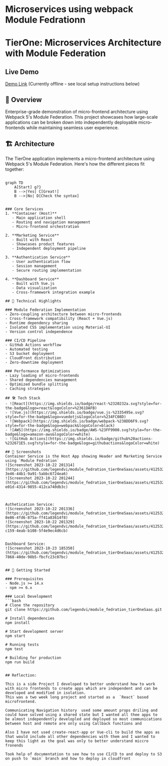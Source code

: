 # Microservices using webpack Module Fedrationn
# TierOne: Microservices Architecture with Module Federation

## Live Demo
[Demo Link](https://d2wp3ptv2obz4u.cloudfront.net/) (Currently offline - see local setup instructions below)

## 🎯 Overview
Enterprise-grade demonstration of micro-frontend architecture using Webpack 5's Module Federation. This project showcases how large-scale applications can be broken down into independently deployable micro-frontends while maintaining seamless user experience.

## 🏗️ Architecture
The TierOne application implements a micro-frontend architecture using Webpack 5's Module Federation. Here's how the different pieces fit together:

```mermaid

graph TD
    A[Start] g?}
    B -->|Yes| C[Great!]
    B -->|No| D[Check the syntax]


### Core Services
1. **Container (Host)**
   - Main application shell
   - Routing and navigation management
   - Micro-frontend orchestration

2. **Marketing Service**
   - Built with React
   - Showcases product features
   - Independent deployment pipeline

3. **Authentication Service**
   - User authentication flow
   - Session management
   - Secure routing implementation

4. **Dashboard Service**
   - Built with Vue.js
   - Data visualization
   - Cross-framework integration example

## 🚀 Technical Highlights

### Module Federation Implementation
- Zero-coupling architecture between micro-frontends
- Cross-framework compatibility (React + Vue.js)
- Runtime dependency sharing
- Isolated CSS implementation using Material-UI
- Version control independence

### CI/CD Pipeline
- GitHub Actions workflow
- Automated testing
- S3 bucket deployment
- CloudFront distribution
- Zero-downtime deployment

### Performance Optimizations
- Lazy loading of micro-frontends
- Shared dependencies management
- Optimized bundle splitting
- Caching strategies

## 🛠️ Tech Stack
- ![React](https://img.shields.io/badge/react-%2320232a.svg?style=for-the-badge&logo=react&logoColor=%2361DAFB)
- ![Vue.js](https://img.shields.io/badge/vue.js-%2335495e.svg?style=for-the-badge&logo=vuedotjs&logoColor=%234FC08D)
- ![Webpack](https://img.shields.io/badge/webpack-%238DD6F9.svg?style=for-the-badge&logo=webpack&logoColor=black)
- ![AWS](https://img.shields.io/badge/AWS-%23FF9900.svg?style=for-the-badge&logo=amazon-aws&logoColor=white)
- ![GitHub Actions](https://img.shields.io/badge/github%20actions-%232671E5.svg?style=for-the-badge&logo=githubactions&logoColor=white)

## 📸 Screenshots
Container Service is the Host App showing Header and Marketing Service using `Module Fedration`
![Screenshot 2023-10-22 201314](https://github.com/legendvi/module_fedration_tierOneSaas/assets/41253273/704e5e1a-3e46-44b1-9a91-5abbc6724ea6)
![Screenshot 2023-10-22 201244](https://github.com/legendvi/module_fedration_tierOneSaas/assets/41253273/d957a4e8-e01d-4314-9855-412ca740db3c)



Authetication Service:
![Screenshot 2023-10-22 201336](https://github.com/legendvi/module_fedration_tierOneSaas/assets/41253273/a41c19c9-8e86-4fd6-875a-ff41a83614f8)
![Screenshot 2023-10-22 201329](https://github.com/legendvi/module_fedration_tierOneSaas/assets/41253273/ab37565a-c159-4eab-b108-5f4e9ec4d6cb)


Dashboard Service:
![Screenshot 2023-10-23 185350](https://github.com/legendvi/module_fedration_tierOneSaas/assets/41253273/aa020476-7868-40de-98b5-fbcfc23c07bc)


## 🚦 Getting Started

### Prerequisites
- Node.js >= 14.x
- npm >= 6.x

### Local Development
```bash
# Clone the repository
git clone https://github.com/legendvi/module_fedration_tierOneSaas.git

# Install dependencies
npm install

# Start development server
npm start

# Running tests
npm test

# Building for production
npm run build
 

## Reflection:

This is a side Project I developed to better understand how to work with micro frontends to create apps which are independent and can be developed and modified in isolation.
This was a two week long project and started as a  `React` based microfrontend.

Communicating Navigation history  used some amount props driling and could have solved using a shared state but I wanted all thee apps to be almost independently developled and deployed so most communications between host and remote are only using Callback functions and

Also I have not used create-react-app or Vue-cli to build the apps as that would include all other dependencies with them and I wanted to keep this light as the goal was only to better understand miccro fronends

Took help of documentation to see how to use CI/CD to and deploy to S3 on push to `main` branch and how to deploy in cloudfront

